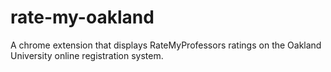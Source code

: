# rate-my-oakland
A chrome extension that displays RateMyProfessors ratings on the Oakland University online registration system.
